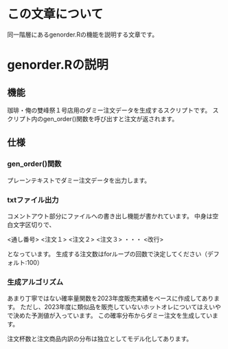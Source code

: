 # この文章について

同一階層にあるgenorder.Rの機能を説明する文章です。

# genorder.Rの説明

## 機能

珈琲・俺の雙峰祭１号店用のダミー注文データを生成するスクリプトです。
スクリプト内のgen_order()関数を呼び出すと注文が返されます。


## 仕様

### gen_order()関数

プレーンテキストでダミー注文データを出力します。

### txtファイル出力

コメントアウト部分にファイルへの書き出し機能が書かれています。
中身は空白文字区切りで、


<通し番号> <注文１> <注文２> <注文３> ・・・ <改行>


となっています。
生成する注文数はforループの回数で決定してください（デフォルト:100）

### 生成アルゴリズム

あまり丁寧ではない確率量関数を2023年度販売実績をベースに作成してあります。
ただし、2023年度に類似品を販売していないホットオレについてはえいやで決めた予測値が入っています。
この確率分布からダミー注文を生成しています。

注文杯数と注文商品内訳の分布は独立としてモデル化してあります。




